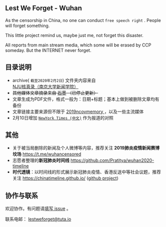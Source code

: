 ## Lest We Forget - Wuhan

As the censorship in China, no one can conduct `free speech right` . People will forget something.

This little project remind us, maybe just me, not forget this disaster.

All reports from main stream media, which some will be erased by CCP someday. But the INTERNET never forget. 


## 目录说明

- archive( `截至2020年2月2日`) 文件夹内容来自 [NJU核真录（南京大学新闻学院）]( https://pan.baidu.com/s/1ai7pQQAO0ap_rOVjRWFWWg)
- ~~其他媒体文章摘录来自 [石墨](https://shimo.im/docs/2d05dce1eaa743c7/read  ) （已停止更新）~~
- 文章生成为PDF文件，格式一般为：日期+标题；基本上做到被删除文章均有备份
- 文章链接主要来源但不限于 [2019ncovmemory ]( https://github.com/2019ncovmemory/nCovMemory) ，以及一些主流媒体
- 2月10日增加 [`NewYork Times (中文)`](https://github.com/lestweforget/wuhan2019/tree/master/NewYork%20Times%20(%E4%B8%AD%E6%96%87)) 作为报道的对照

## 其他

- 关于被当局删除的新闻及个人微博等内容，推荐关注 **2019肺炎疫情新闻赛博坟场** https://t.me/wuhancensored
- 志愿者整理的**新冠肺炎时间线** https://github.com/Pratitya/wuhan2020-timeline
- **时代透镜**：以时间线的形式展示新冠肺炎疫情、香港反送中等社会议题，推荐关注  https://chinatimeline.github.io/  ([github project](https://github.com/chinatimeline/chinatimeline.github.io))

## 协作与联系

欢迎协作。有问题请[填写 issue](https://github.com/lestweforget/wuhan2019/issues/new) 。

联系电邮： lestweforget@tuta.io